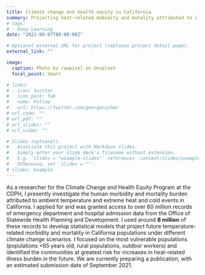 ```yaml
---
title: Climate change and health equity in California
summary: Projecting heat-related mobidity and motality attributed to climate change in California.
# tags:
# - Deep Learning
date: "2021-08-07T00:00:00Z"

# Optional external URL for project (replaces project detail page).
external_link: ""

image:
  caption: Photo by rawpixel on Unsplash
  focal_point: Smart

# links:
# - icon: twitter
#   icon_pack: fab
#   name: Follow
#   url: https://twitter.com/georgecushen
# url_code: ""
# url_pdf: ""
# url_slides: ""
# url_video: ""

# Slides (optional).
#   Associate this project with Markdown slides.
#   Simply enter your slide deck's filename without extension.
#   E.g. `slides = "example-slides"` references `content/slides/example-slides.md`.
#   Otherwise, set `slides = ""`.
# slides: example
---
```


As a researcher for the Climate Change and Health Equity Program at the CDPH, I presently investigate the human morbidity and mortality burden attributed to ambient temperature and extreme heat and cold events in California. I applied for and was granted access to over 60 million records of emergency department and hospital admission data from the Office of Statewide Health Planning and Development. I used around **8 million** of these records to develop statistical models that project future temperature-related morbidity and mortality in California populations under different climate change scenarios. I focused on the most vulnerable populations (populations <65 years old, rural populations, outdoor workers) and identified the communities at greatest risk for increases in heat-related illness burden in the future. We are currently preparing a publication, with an estimated submission date of September 2021.
